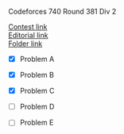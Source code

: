 Codeforces 740 Round 381 Div 2

[Contest link](http://codeforces.com/contest/740)  
[Editorial link](http://codeforces.com/blog/entry/48582)  
[Folder link](CF725)

- [x] Problem A  

- [x] Problem B  

- [x] Problem C  

- [ ] Problem D  

- [ ] Problem E  
